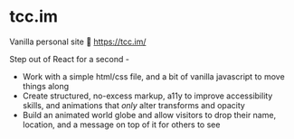 # tcc.im
Vanilla personal site 🍦 https://tcc.im/

Step out of React for a second -
* Work with a simple html/css file, and a bit of vanilla javascript to move things along
* Create structured, no-excess markup, a11y to improve accessibility skills, and animations that *only* alter transforms and opacity
* Build an animated world globe and allow visitors to drop their name, location, and a message on top of it for others to see


